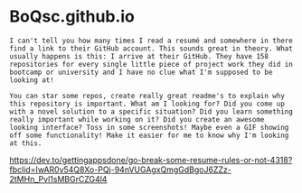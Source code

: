 # BoQsc.github.io

```
I can't tell you how many times I read a resumé and somewhere in there find a link to their GitHub account. This sounds great in theory. What usually happens is this: I arrive at their GitHub. They have 158 repositories for every single little piece of project work they did in bootcamp or university and I have no clue what I'm supposed to be looking at!

You can star some repos, create really great readme's to explain why this repository is important. What am I looking for? Did you come up with a novel solution to a specific situation? Did you learn something really important while working on it? Did you create an awesome looking interface? Toss in some screenshots! Maybe even a GIF showing off some functionality! Make it easier for me to know why I'm looking at this.
```

https://dev.to/gettingappsdone/go-break-some-resume-rules-or-not-4318?fbclid=IwAR0v54Q8Xo-PQj-94nVUGAgxQmgGdBgoJ6ZZz-2tMHn_Pvl1sMBGrCZG4l4
